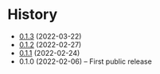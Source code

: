 # History

* [0.1.3](https://github.com/JuliaQuantumControl/QuantumPropagators.jl/releases/tag/v0.1.3) (2022-03-22)
* [0.1.2](https://github.com/JuliaQuantumControl/QuantumPropagators.jl/releases/tag/v0.1.2) (2022-02-27)
* [0.1.1](https://github.com/JuliaQuantumControl/QuantumPropagators.jl/releases/tag/v0.1.1) (2022-02-24)
* 0.1.0 (2022-02-06) – First public release
